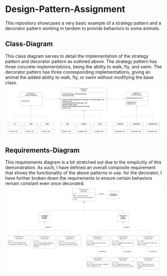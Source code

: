 # Design-Pattern-Assignment
This repository showcases a very basic example of a strategy pattern and a decorator pattern working in tandem to provide behaviors to some animals.

## Class-Diagram
This class diagram serves to detail the implementation of the strategy pattern and decorator pattern as outlined above. The strategy pattern has three concrete implementations, being the ability to walk, fly, and swim. The decorator pattern has three cooresponding implementations, giving an animal the added ability to walk, fly, or swim without modifying the base class.
![class_diagram.png](./docs/class_diagram.png)

## Requirements-Diagram
This requirements diagram is a bit stretched out due to the simplicitiy of this demonstration. As such, I have defined an overall composite requirement that shows the functionality of the above patterns in use. for the decorator, I have further broken down the requirements to ensure certain behaviors remain constant even once decorated.
![requirements_diagram.png](./docs/requirements_diagram.png)